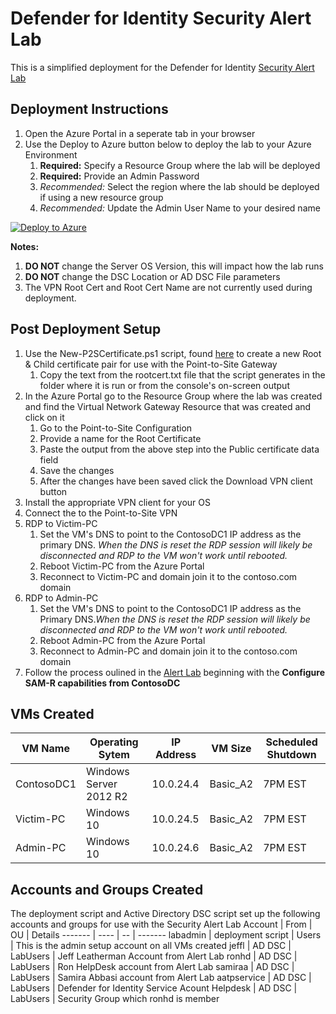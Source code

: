 # Defender for Identity Security Alert Lab
This is a simplified deployment for the Defender for Identity [Security Alert Lab](https://docs.microsoft.com/en-us/defender-for-identity/playbook-lab-overview)

## Deployment Instructions
1. Open the Azure Portal in a seperate tab in your browser
1. Use the Deploy to Azure button below to deploy the lab to your Azure Environment
    1. **Required:** Specify a Resource Group where the lab will be deployed
    1. **Required:** Provide an Admin Password
    1. *Recommended:* Select the region where the lab should be deployed if using a new resource group
    1. *Recommended:* Update the Admin User Name to your desired name

[![Deploy to Azure](https://aka.ms/deploytoazurebutton)](https://portal.azure.com/#create/Microsoft.Template/uri/https%3A%2F%2Fraw.githubusercontent.com%2Fdmcwee%2Fidamlab%2Fmaster%2FAzATP_Lab%2Fazuredeploy.json)

**Notes:** 
1. **DO NOT** change the Server OS Version, this will impact how the lab runs
1. **DO NOT** change the DSC Location or AD DSC File parameters
1. The VPN Root Cert and Root Cert Name are not currently used during deployment.

## Post Deployment Setup
1. Use the New-P2SCertificate.ps1 script, found [here](https://raw.githubusercontent.com/dmcwee/idamlab/master/PowershellScripts/New-P2SCertificate.ps1) to create a new Root & Child certificate pair for use with the Point-to-Site Gateway
    1. Copy the text from the rootcert.txt file that the script generates in the folder where it is run or from the console's on-screen output
1. In the Azure Portal go to the Resource Group where the lab was created and find the Virtual Network Gateway Resource that was created and click on it
    1. Go to the Point-to-Site Configuration
    1. Provide a name for the Root Certificate
    1. Paste the output from the above step into the Public certificate data field
    1. Save the changes
    1. After the changes have been saved click the Download VPN client button
1. Install the appropriate VPN client for your OS
1. Connect the to the Point-to-Site VPN
1. RDP to Victim-PC 
    1. Set the VM's DNS to point to the ContosoDC1 IP address as the primary DNS. *When the DNS is reset the RDP session will likely be disconnected and RDP to the VM won't work until rebooted.*
    1. Reboot Victim-PC from the Azure Portal
    1. Reconnect to Victim-PC and domain join it to the contoso.com domain
1. RDP to Admin-PC
    1. Set the VM's DNS to point to the ContosoDC1 IP address as the Primary DNS.*When the DNS is reset the RDP session will likely be disconnected and RDP to the VM won't work until rebooted.*
    1. Reboot Admin-PC from the Azure Portal
    1. Reconnect to Admin-PC and domain join it to the contoso.com domain
1. Follow the process oulined in the [Alert Lab](https://docs.microsoft.com/en-us/defender-for-identity/playbook-setup-lab#-base-lab-environment) beginning with the **Configure SAM-R capabilities from ContosoDC**

## VMs Created
VM Name | Operating Sytem | IP Address | VM Size | Scheduled Shutdown
------- | --------------- | ---------- | ------- | ------------------
ContosoDC1 | Windows Server 2012 R2 | 10.0.24.4 | Basic_A2 | 7PM EST
Victim-PC | Windows 10 | 10.0.24.5 | Basic_A2 | 7PM EST
Admin-PC | Windows 10 | 10.0.24.6 | Basic_A2 | 7PM EST

## Accounts and Groups Created
The deployment script and Active Directory DSC script set up the following accounts and groups for use with the Security Alert Lab
Account | From | OU | Details
------- | ---- | -- | -------
labadmin | deployment script | Users | This is the admin setup account on all VMs created
jeffl | AD DSC | LabUsers | Jeff Leatherman Account from Alert Lab
ronhd | AD DSC | LabUsers | Ron HelpDesk account from Alert Lab
samiraa | AD DSC | LabUsers | Samira Abbasi account from Alert Lab
aatpservice | AD DSC | LabUsers | Defender for Identity Service Acount
Helpdesk | AD DSC | LabUsers | Security Group which ronhd is member